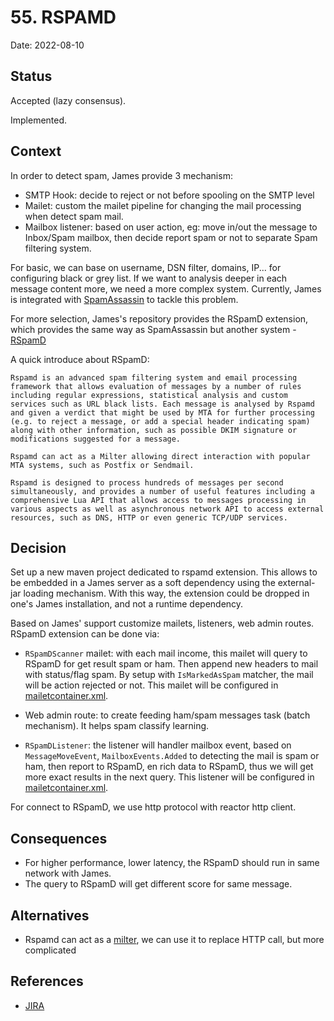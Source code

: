 # 55. RSPAMD

Date: 2022-08-10

## Status

Accepted (lazy consensus).

Implemented. 

## Context

In order to detect spam, James provide 3 mechanism: 

- SMTP Hook: decide to reject or not before spooling on the SMTP level
- Mailet: custom the mailet pipeline for changing the mail processing when detect spam mail.
- Mailbox listener:  based on user action, eg: move in/out the message to Inbox/Spam mailbox, then decide report spam or not to separate Spam filtering system.

For basic, we can base on username, DSN filter, domains, IP... for configuring black or grey list.
If we want to analysis deeper in each message content more, we need a more complex system.
Currently, James is integrated with [SpamAssassin](https://spamassassin.apache.org/) to tackle this problem.

For more selection, James's repository provides the RSpamD extension, which provides the same way as SpamAssassin but another system - [RSpamD](https://github.com/rspamd/rspamd)

A quick introduce about RSpamD:

```
Rspamd is an advanced spam filtering system and email processing framework that allows evaluation of messages by a number of rules including regular expressions, statistical analysis and custom services such as URL black lists. Each message is analysed by Rspamd and given a verdict that might be used by MTA for further processing (e.g. to reject a message, or add a special header indicating spam) along with other information, such as possible DKIM signature or modifications suggested for a message.

Rspamd can act as a Milter allowing direct interaction with popular MTA systems, such as Postfix or Sendmail.

Rspamd is designed to process hundreds of messages per second simultaneously, and provides a number of useful features including a comprehensive Lua API that allows access to messages processing in various aspects as well as asynchronous network API to access external resources, such as DNS, HTTP or even generic TCP/UDP services.
```

## Decision 

Set up a new maven project dedicated to rspamd extension. This allows to be embedded in a James server as a soft dependency
using the external-jar loading mechanism. With this way, the extension could be dropped in one's James installation, and not a runtime dependency.

Based on James' support customize mailets, listeners, web admin routes. RSpamD extension can be done via:

- `RSpamDScanner` mailet: with each mail income, this mailet will query to RSpamD for get result spam or ham. Then append new headers to mail with status/flag spam.
By setup with `IsMarkedAsSpam` matcher, the mail will be action rejected or not.
This mailet will be configured in [mailetcontainer.xml](/server/apps/distributed-app/sample-configuration/mailetcontainer.xml).

- Web admin route: to create feeding ham/spam messages task (batch mechanism). It helps spam classify learning.

- `RSpamDListener`: the listener will handler mailbox event, based on `MessageMoveEvent`, `MailboxEvents.Added` to detecting the mail is spam or ham, then report to RSpamD,
en rich data to RSpamD, thus we will get more exact results in the next query.
This listener will be configured in [mailetcontainer.xml](/server/apps/distributed-app/sample-configuration/listeners.xml).

For connect to RSpamD, we use http protocol with reactor http client. 

## Consequences

- For higher performance, lower latency, the RSpamD should run in same network with James.
- The query to RSpamD will get different score for same message. 


## Alternatives

- Rspamd can act as a [milter](https://en.wikipedia.org/wiki/Milter), we can use it to replace HTTP call, but more complicated

## References

- [JIRA](https://issues.apache.org/jira/browse/JAMES-3775)